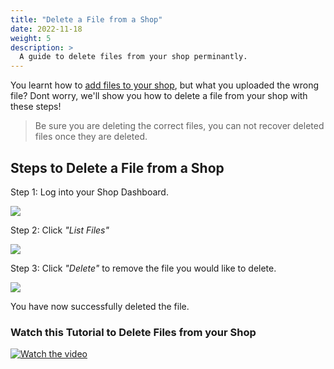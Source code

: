 ```yaml
---
title: "Delete a File from a Shop"
date: 2022-11-18
weight: 5
description: >
  A guide to delete files from your shop perminantly.
---
```


You learnt how to [add files to your shop](https://docs.subscribie.co.uk/docs/tasks/upload-files/), but what you uploaded the wrong file? Dont worry, we'll show you how to delete a file from your shop with these steps!

> Be sure you are deleting the correct files, you can not recover deleted files once they are deleted.

## Steps to Delete a File from a Shop

Step 1: Log into your Shop Dashboard.

![](https://subscribie.co.uk/blog/content/images/size/w1000/2022/11/image-64.png)

Step 2: Click *"List Files"*

![](https://subscribie.co.uk/blog/content/images/size/w1000/2022/11/image-102.png)

Step 3: Click *"Delete"* to remove the file you would like to delete.

![](https://subscribie.co.uk/blog/content/images/size/w1000/2022/11/image-103.png)

You have now successfully deleted the file.

### Watch this Tutorial to Delete Files from your Shop

[![Watch the video](https://github.com/Subscribie/subscribie/assets/30567984/07fcafe0-d7b1-4470-93b2-16aefc37584d)](https://youtu.be/AHMx0lbSD3Y)